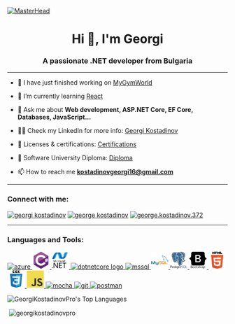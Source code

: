 [![MasterHead](https://camo.githubusercontent.com/48ec00ed4c84e771db4a1db90b56352923a8d644452a32b434d68e97006c9337/68747470733a2f2f63686b736b696c6c732e636f6d2f77702d636f6e74656e742f75706c6f6164732f323032302f30342f504e432d416e696d617465642d42616e6e6572732e676966)](https://rishavchanda.io)

<h1 align="center">Hi 👋, I'm Georgi</h1>
<h3 align="center">A passionate .NET developer from Bulgaria</h3>

<hr />

- 🔭 I have just finished working on [MyGymWorld](https://github.com/GeorgiKostadinovPro/MyGymWorld)

- 🌱 I’m currently learning <a href="https://react.dev/">React</a>

- 💬 Ask me about **Web development, ASP.NET Core, EF Core, Databases, JavaScript...**

- 👨‍💻 Check my LinkedIn for more info: [Georgi Kostadinov](https://www.linkedin.com/in/georgi-kostadinov-125349241/)

- 📄 Licenses & certifications: [Certifications](https://www.linkedin.com/in/georgi-kostadinov-125349241/details/certifications/)

- 📝 Software University Diploma: [Diploma](https://softuni.bg/certificates/details/193728/73d9549f)

- 📫 How to reach me **kostadinovgeorgi16@gmail.com**

<hr />

<h3 align="left">Connect with me:</h3>
<p align="left">
<a href="https://linkedin.com/in/georgi-kostadinov-125349241/" target="blank"><img align="center" src="https://raw.githubusercontent.com/rahuldkjain/github-profile-readme-generator/master/src/images/icons/Social/linked-in-alt.svg" alt="georgi kostadinov" height="30" width="40" /></a>
<a href="https://fb.com/george.kostadinov.372" target="blank"><img align="center" src="https://raw.githubusercontent.com/rahuldkjain/github-profile-readme-generator/master/src/images/icons/Social/facebook.svg" alt="george kostadinov" height="30" width="40" /></a>
<a href="https://instagram.com/george.kostadinov.372" target="blank"><img align="center" src="https://raw.githubusercontent.com/rahuldkjain/github-profile-readme-generator/master/src/images/icons/Social/instagram.svg" alt="george.kostadinov.372" height="30" width="40" /></a>
</p>

<hr />

<h3 align="left">Languages and Tools:</h3>
<p align="left">
    <a href="https://azure.microsoft.com/en-in/" target="_blank" rel="noreferrer"> <img src="https://www.vectorlogo.zone/logos/microsoft_azure/microsoft_azure-icon.svg" alt="azure" width="40" height="40" /> </a>
    <a href="https://www.w3schools.com/cs/" target="_blank" rel="noreferrer"> <img src="https://raw.githubusercontent.com/devicons/devicon/master/icons/csharp/csharp-original.svg" alt="csharp" width="40" height="40" /> </a>
    <a href="https://dotnet.microsoft.com/" target="_blank" rel="noreferrer"> <img src="https://raw.githubusercontent.com/devicons/devicon/master/icons/dot-net/dot-net-original-wordmark.svg" alt="dotnet" width="40" height="40" /> </a>
    <a href="https://www.tutorialsteacher.com/core/dotnet-core" target="_blank" rel="noreferrer">
       <img src="https://cdn.jsdelivr.net/gh/devicons/devicon/icons/dotnetcore/dotnetcore-original.svg" height="40" alt="dotnetcore logo"  />
    </a>
    <a href="https://www.microsoft.com/en-us/sql-server" target="_blank" rel="noreferrer"> <img src="https://www.svgrepo.com/show/303229/microsoft-sql-server-logo.svg" alt="mssql" width="40" height="40" /> </a>
    <a href="https://www.mysql.com/" target="_blank" rel="noreferrer"> <img src="https://raw.githubusercontent.com/devicons/devicon/master/icons/mysql/mysql-original-wordmark.svg" alt="mysql" width="40" height="40" /> </a>
    <a href="https://www.postgresql.org" target="_blank" rel="noreferrer"> <img src="https://raw.githubusercontent.com/devicons/devicon/master/icons/postgresql/postgresql-original-wordmark.svg" alt="postgresql" width="40" height="40"/> </a>
    <a href="https://getbootstrap.com" target="_blank" rel="noreferrer"> <img src="https://raw.githubusercontent.com/devicons/devicon/master/icons/bootstrap/bootstrap-plain-wordmark.svg" alt="bootstrap" width="40" height="40" /> </a>
    <a href="https://www.w3.org/html/" target="_blank" rel="noreferrer"> <img src="https://raw.githubusercontent.com/devicons/devicon/master/icons/html5/html5-original-wordmark.svg" alt="html5" width="40" height="40" /> </a>
    <a href="https://www.w3schools.com/css/" target="_blank" rel="noreferrer"> <img src="https://raw.githubusercontent.com/devicons/devicon/master/icons/css3/css3-original-wordmark.svg" alt="css3" width="40" height="40" /> </a>
    <a href="https://developer.mozilla.org/en-US/docs/Web/JavaScript" target="_blank" rel="noreferrer">
        <img src="https://raw.githubusercontent.com/devicons/devicon/master/icons/javascript/javascript-original.svg" alt="javascript" width="40" height="40" />
    </a>
    <a href="https://mochajs.org" target="_blank" rel="noreferrer"> <img src="https://www.vectorlogo.zone/logos/mochajs/mochajs-icon.svg" alt="mocha" width="40" height="40" /> </a>
    <a href="https://git-scm.com/" target="_blank" rel="noreferrer"> <img src="https://www.vectorlogo.zone/logos/git-scm/git-scm-icon.svg" alt="git" width="40" height="40" /> </a>      
    <a href="https://postman.com" target="_blank" rel="noreferrer"> <img src="https://www.vectorlogo.zone/logos/getpostman/getpostman-icon.svg" alt="postman" width="40" height="40" /> </a>
</p>

![GeorgiKostadinovPro's Top Languages](https://github-readme-stats.vercel.app/api/top-langs/?username=GeorgiKostadinovPro&theme=default&show_icons=true&hide_border=false&layout=compact)

<p>&nbsp;<img align="center" src="https://github-readme-stats-sigma-five.vercel.app/api?username=georgikostadinovpro&show_icons=true&locale=en" alt="georgikostadinovpro" /></p>
